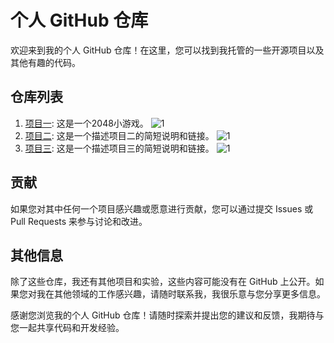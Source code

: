 # 个人 GitHub 仓库

欢迎来到我的个人 GitHub 仓库！在这里，您可以找到我托管的一些开源项目以及其他有趣的代码。

## 仓库列表

1. [项目一]([https://github.com/lhwebpage/2048]): 这是一个2048小游戏。
![1](https://user-images.githubusercontent.com/112057820/261802941-0160719f-c81a-4758-9579-a11050566e7e.png)
2. [项目二](https://github.com/username/project2): 这是一个描述项目二的简短说明和链接。
![1](https://via.placeholder.com/400x200?text=2)
3. [项目三](https://github.com/username/project3): 这是一个描述项目三的简短说明和链接。
![1](https://via.placeholder.com/400x100?text=3)


## 贡献

如果您对其中任何一个项目感兴趣或愿意进行贡献，您可以通过提交 Issues 或 Pull Requests 来参与讨论和改进。

## 其他信息

除了这些仓库，我还有其他项目和实验，这些内容可能没有在 GitHub 上公开。如果您对我在其他领域的工作感兴趣，请随时联系我，我很乐意与您分享更多信息。

感谢您浏览我的个人 GitHub 仓库！请随时探索并提出您的建议和反馈，我期待与您一起共享代码和开发经验。
